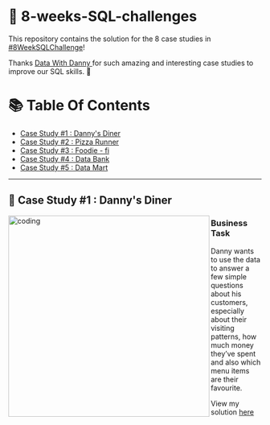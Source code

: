 # 🍔 8-weeks-SQL-challenges


This repository contains the solution for the 8 case studies in [#8WeekSQLChallenge](!https://8weeksqlchallenge.com/)!


Thanks [Data With Danny ](https://www.datawithdanny.com/) for such amazing and interesting case studies to improve our SQL skills. 💐



# 📚 Table Of Contents

* [ Case Study #1 : Danny's Diner]()
* [ Case Study #2 : Pizza Runner]()
* [ Case Study #3 : Foodie - fi]()
* [ Case Study #4 : Data Bank ]()
* [ Case Study #5 : Data Mart ](https://github.com/akansha1104/8-weeks-SQL-challenges/tree/main/Data%20Mart)



-------------------------------------------------------------------------------------------------------------------------------------------------------------------

##  🍣 Case Study #1 : Danny's Diner

<img align= "left" alt= "coding" width= "400" src="https://8weeksqlchallenge.com/images/case-study-designs/1.png">


### Business Task

Danny wants to use the data to answer a few simple questions about his customers, especially about their visiting patterns, how much money they’ve spent and also which menu items are their favourite.

View my solution [here]()
